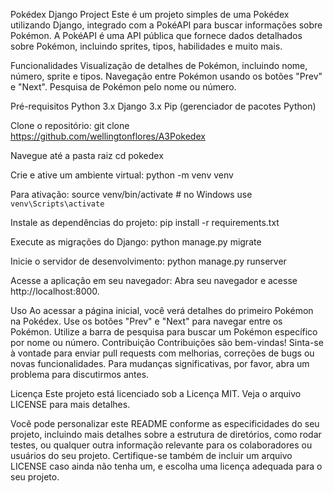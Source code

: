 Pokédex Django Project
Este é um projeto simples de uma Pokédex utilizando Django, integrado com a PokéAPI para buscar informações sobre Pokémon. A PokéAPI é uma API pública que fornece dados detalhados sobre Pokémon, incluindo sprites, tipos, habilidades e muito mais.

Funcionalidades
Visualização de detalhes de Pokémon, incluindo nome, número, sprite e tipos.
Navegação entre Pokémon usando os botões "Prev" e "Next".
Pesquisa de Pokémon pelo nome ou número.

Pré-requisitos
Python 3.x
Django 3.x
Pip (gerenciador de pacotes Python)

Clone o repositório:
git clone https://github.com/wellingtonflores/A3Pokedex

Navegue até a pasta raiz
cd pokedex

Crie e ative um ambiente virtual:
python -m venv venv

Para ativação:
source venv/bin/activate  # no Windows use `venv\Scripts\activate`

Instale as dependências do projeto:
pip install -r requirements.txt

Execute as migrações do Django:
python manage.py migrate

Inicie o servidor de desenvolvimento:
python manage.py runserver

Acesse a aplicação em seu navegador:
Abra seu navegador e acesse http://localhost:8000.

Uso
Ao acessar a página inicial, você verá detalhes do primeiro Pokémon na Pokédex.
Use os botões "Prev" e "Next" para navegar entre os Pokémon.
Utilize a barra de pesquisa para buscar um Pokémon específico por nome ou número.
Contribuição
Contribuições são bem-vindas! Sinta-se à vontade para enviar pull requests com melhorias, correções de bugs ou novas funcionalidades. Para mudanças significativas, por favor, abra um problema para discutirmos antes.

Licença
Este projeto está licenciado sob a Licença MIT. Veja o arquivo LICENSE para mais detalhes.

Você pode personalizar este README conforme as especificidades do seu projeto, incluindo mais detalhes sobre a estrutura de diretórios, como rodar testes, ou qualquer outra informação relevante para os colaboradores ou usuários do seu projeto. Certifique-se também de incluir um arquivo LICENSE caso ainda não tenha um, e escolha uma licença adequada para o seu projeto.
